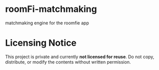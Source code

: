 # roomFi-matchmaking
 matchmaking engine for the roomfie app

# Licensing Notice

This project is private and currently **not licensed for reuse**.
Do not copy, distribute, or modify the contents without written permission.
